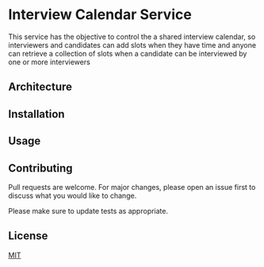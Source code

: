 # Interview Calendar Service

This service has the objective to control the a shared interview calendar, so interviewers and candidates can add slots when they have time and anyone can retrieve a collection of slots when a candidate can be interviewed by one
or more interviewers

## Architecture


## Installation


## Usage


## Contributing
Pull requests are welcome. For major changes, please open an issue first to discuss what you would like to change.

Please make sure to update tests as appropriate.

## License
[MIT](https://choosealicense.com/licenses/mit/)
